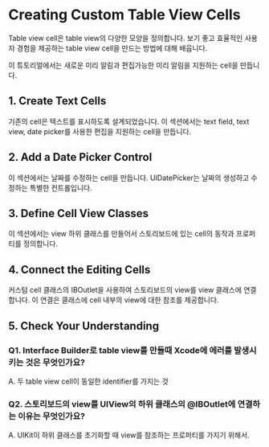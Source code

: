 # Creating Custom Table View Cells

Table view cell은 table view의 다양한 모양을 정의합니다. 보기 좋고 효율적인 사용자 경험을 제공하는 table view cell을 만드는 방법에 대해 배웁니다.  
  
이 튜토리얼에서는 새로운 미리 알림과 편집가능한 미리 알림을 지원하는 cell을 만듭니다.

## 1. Create Text Cells

기존의 cell은 텍스트를 표시하도록 설계되었습니다. 이 섹션에서는 text field, text view, date picker를 사용한 편집을 지원하는 cell을 만듭니다.

## 2. Add a Date Picker Control

이 섹션에서는 날짜를 수정하는 cell을 만듭니다. UIDatePicker는 날짜의 생성하고 수정하는 특별한 컨트롤입니다.

## 3. Define Cell View Classes

이 섹션에서는 view 하위 클래스를 만들어서 스토리보드에 있는 cell의 동작과 프로퍼티를 정의합니다.

## 4. Connect the Editing Cells

커스텀 cell 클래스의 IBOutlet을 사용하여 스토리보드의 view를 view 클래스에 연결합니다. 이 연결은 클래스에 cell 내부의 view에 대한 참조를 제공합니다.

## 5. Check Your Understanding

### Q1. Interface Builder로 table view를 만들때 Xcode에 에러를 발생시키는 것은 무엇인가요?

A. 두 table view cell이 동일한 identifier를 가지는 것

### Q2. 스토리보드의 view를 UIView의 하위 클래스의 @IBOutlet에 연결하는 이유는 무엇인가요?

A. UIKit이 하위 클래스를 초기화할 때 view를 참조하는 프로퍼티를 가지기 위해서.

